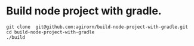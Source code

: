 Build node project with gradle.
===============================

```shell
git clone  git@github.com:agirorn/build-node-project-with-gradle.git
cd build-node-project-with-gradle
./build
```
